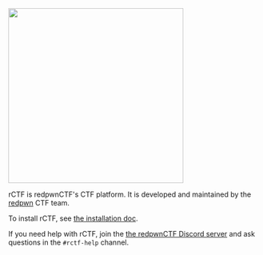 <img src="/assets/rctf-logotype-light-1024.png" width="350px">

rCTF is redpwnCTF's CTF platform. It is developed and maintained by the [redpwn](https://redpwn.net) CTF team.

To install rCTF, see [the installation doc](installation.md).

If you need help with rCTF, join the [the redpwnCTF Discord server](https://discord.gg/NkDNEE2) and ask questions in the `#rctf-help` channel.
